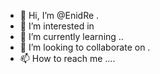 - 👋 Hi, I’m @EnidRe .
- 👀 I’m interested in 
- 🌱 I’m currently learning ..
- 💞️ I’m looking to collaborate on .
- 📫 How to reach me ....

<!---
EnidRe/EnidRe is a ✨ special ✨ repository because its `README.md` (this file) appears on your GitHub profile.
You can click the Preview link to take a look at your changes.
--->
